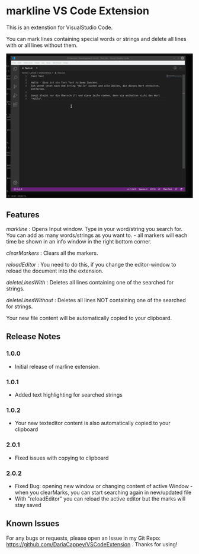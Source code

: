 # markline VS Code Extension

This is an extenstion for VisualStudio Code.

You can mark lines containing special words or strings and delete all lines with or all lines without them.

![demo](https://github.com/DariaCappey/VSCodeExtension/blob/master/markline/demo_new.gif?raw=true)

## Features

*markline* : Opens Input window. Type in your word/string you search for. You can add as many words/strings as you want to. - all markers will each time be shown in an info window in the right bottom corner.

*clearMarkers* : Clears all the markers.

*reloadEditor* : You need to do this, if you change the editor-window to reload the document into the extension.

*deleteLinesWith* : Deletes all lines containing one of the searched for strings.

*deleteLinesWithout* : Deletes all lines NOT containing one of the searched for strings.

Your new file content will be automatically copied to your clipboard. 

## Release Notes

### 1.0.0

- Initial release of marline extension. 

### 1.0.1

- Added text highlighting for searched strings 

### 1.0.2

- Your new texteditor content is also automatically copied to your clipboard

### 2.0.1
- Fixed issues with copying to clipboard

### 2.0.2
- Fixed Bug: opening new window or changing content of active Window - when you clearMarks, you can start searching again in new/updated file
- With "reloadEditor" you can reload the active editor but the marks will stay saved

## Known Issues

For any bugs or requests, please open an Issue in my Git Repo: https://github.com/DariaCappey/VSCodeExtension . Thanks for using!